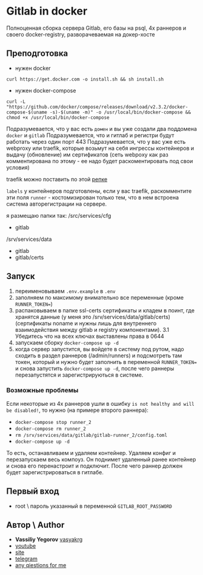 # Gitlab in docker

Полноценная сборка сервера Gitlab, его базы на psql, 4х раннеров и своего docker-registry, разворачеваемая на докер-хосте

## Преподготовка

- нужен docker

```
curl https://get.docker.com -o install.sh && sh install.sh
```

- нужен docker-compose

```
curl -L "https://github.com/docker/compose/releases/download/v2.3.2/docker-compose-$(uname -s)-$(uname -m)" -o /usr/local/bin/docker-compose && chmod +x /usr/local/bin/docker-compose
```

Подразумевается, что у вас есть `домен` и вы уже создали два поддомена `docker` и `gitlab`
Подразумевается, что и гитлаб и регистри будут работать через один порт 443
Подразумевается, что у вас уже есть webproxy или traefik, которые возьмут на себя ингрессы контейнеров и выдачу (обновление) им сертификатов
(сеть webpоxy как раз комментирована по этому - ее надо будет раскоментировать под свои условия)

traefik можно поставить по этой [репке](https://github.com/vasyakrg/traefik)

`labels` у контейнеров подготовлены, если у вас traefik, раскомментите эти поля
`runner` - костомизирован только тем, что в нем встроена система авторегистрации на сервере.

я размещаю папки так:
/src/services/cfg
 - gitlab

/srv/services/data
 - gitlab
 - gitlab/certs

## Запуск

1. переименовываем `.env.example` в `.env`
2. заполняем по максимому внимательно все переменные (кроме `RUNNER_TOKEN=`)
3. распаковываем в папке ssl-certs сертификаты и кладем в поинт, где хранятся данные (у меня это /srv/services/data/gitlab/certs) (сертификаты noname и нужны лишь для внутреннего взаимодействия между gitlab и registry компонентами).
3.1 Убедитесь что на всех ключах выставлены права в 0644
4. запускаем сборку `docker-compose up -d`
5. когда сервер запустится, вы войдете в систему под рутом, надо сходить в раздел раннеров (/admin/runners) и подсмотреть там токен, который и нужно будет заполнить в переменной `RUNNER_TOKEN=` и снова запустить `docker-compose up -d`, после чего раннеры перезапустятся и зарегистрируються в системе.

### Возможные проблемы

Если некоторые из 4х раннеров ушли в ошибку `is not healthy and will be disabled!`, то нужно (на примере второго раннера):
- `docker-compose stop runner_2`
- `docker-compose rm runner_2`
- `rm /srv/services/data/gitlab/gitlab-runner_2/config.toml`
- `docker-compose up -d`

То есть, останавливаем и удаляем контейнер. Удаляем конфиг и перезапускаем весь компоуз.
Он поднимет удаленный ранее контейнер и снова его перенастроит и подключит.
После чего раннер должен будет зарегистрироваться в гитлабе.

## Первый вход

- root \ пароль указанный в переменной `GITLAB_ROOT_PASSWORD`

## Автор \ Author

- **Vassiliy Yegorov** [vasyakrg](https://github.com/vasyakrg)
- [youtube](https://youtube.com/realmanual)
- [site](https://vk.com/realmanual)
- [telegram](https://t.me/realmanual)
- [any qiestions for me](https://t.me/realmanual_group)
